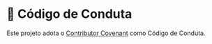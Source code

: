# 📜 Código de Conduta

Este projeto adota o [Contributor Covenant](https://www.contributor-covenant.org/) como Código de Conduta.